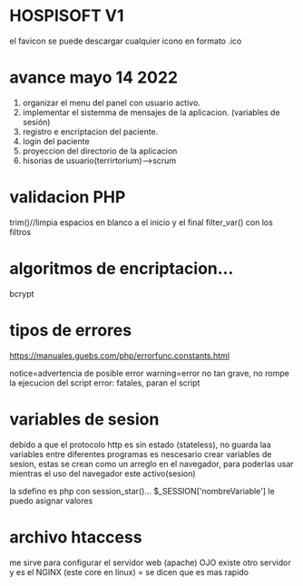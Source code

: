 # HOSPISOFT V1 

el favicon se puede descargar cualquier icono en formato .ico


# avance mayo 14 2022
1. organizar el menu del panel con usuario activo.
2. implementar el sistemma de mensajes de la aplicacion. (variables de sesión)
3. registro e encriptacion del paciente.
4. login del paciente
5. proyeccion del directorio de la aplicacion
6. hisorias de usuario(terrirtorium)-->scrum


# validacion PHP

trim()//limpia espacios en blanco a el inicio y el final
filter_var() con los filtros


# algoritmos de encriptacion...
bcrypt

# tipos de errores
https://manuales.guebs.com/php/errorfunc.constants.html

notice=advertencia de posible error
warning=error no tan grave, no rompe la ejecucion del script
error: fatales, paran el script


# variables de sesion
debido a que el protocolo http es sin estado (stateless), no guarda laa variables entre diferentes programas es nescesario crear variables de sesion, estas se crean como un arreglo en el navegador, para poderlas usar mientras el uso del navegador este activo(sesion)

la sdefino es php con session_star()... $_SESSION['nombreVariable']
le puedo asignar valores

# archivo htaccess

me sirve para configurar el servidor web (apache) OJO existe otro servidor y es el NGINX (este core en linux) = se dicen que es mas rapido

